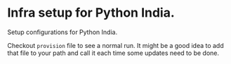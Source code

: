 # Infra setup for Python India.

Setup configurations for Python India.

Checkout `provision` file to see a normal run. It might be a good idea to add that file to your path and call it each time some updates need to be done.

